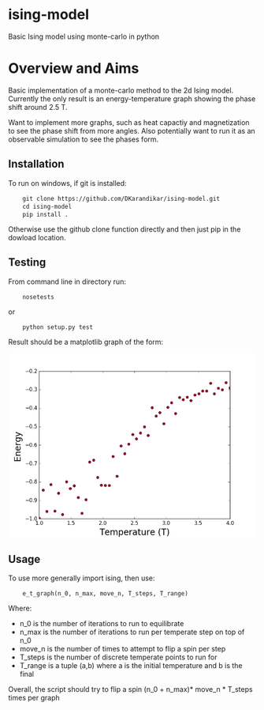 # ising-model

Basic Ising model using monte-carlo in python

# Overview and Aims

Basic implementation of a monte-carlo method to the 2d Ising model. Currently the only result is an energy-temperature graph showing the phase shift around 2.5 T. 

Want to implement more graphs, such as heat capactiy and magnetization to see the phase shift from more angles. Also potentially want to run it as an observable simulation to see the phases form.


## Installation

To run on windows, if git is installed:

        git clone https://github.com/DKarandikar/ising-model.git
        cd ising-model
        pip install .

Otherwise use the github clone function directly and then just pip in the dowload location.


## Testing

From command line in directory run:

        nosetests
or 

        python setup.py test

Result should be a matplotlib graph of the form:

<img src="images/testingexample.png" width="500">

## Usage

To use more generally import ising, then use:

        e_t_graph(n_0, n_max, move_n, T_steps, T_range)

Where:

- n_0 is the number of iterations to run to equilibrate 
- n_max is the number of iterations to run per temperate step on top of n_0
- move_n is the number of times to attempt to flip a spin per step
- T_steps is the number of discrete temperate points to run for 
- T_range is a tuple (a,b) where a is the initial temperature and b is the final

Overall, the script should try to flip a spin (n_0 + n_max)* move_n * T_steps times per graph
